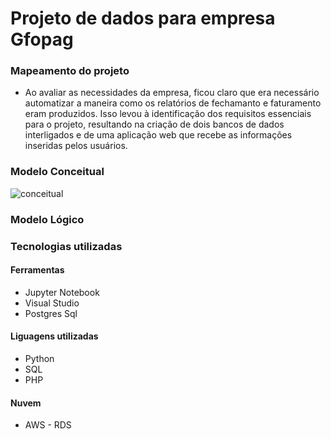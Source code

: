 # Projeto de dados para empresa Gfopag

### Mapeamento do projeto

* Ao avaliar as necessidades da empresa, ficou claro que era necessário automatizar a maneira como os relatórios de fechamanto e faturamento eram produzidos. Isso levou à identificação dos requisitos essenciais para o projeto, resultando na criação de dois bancos de dados interligados e de uma aplicação web que recebe as informações inseridas pelos usuários.

### Modelo Conceitual
![conceitual](https://github.com/will-rds/projeto_dados_gfopag/blob/main/imagens/modelo_conceitual.PNG)
### Modelo Lógico

### Tecnologias utilizadas
#### Ferramentas
* Jupyter Notebook
* Visual Studio
* Postgres Sql
#### Liguagens utilizadas
* Python
* SQL
* PHP
#### Nuvem
* AWS - RDS


